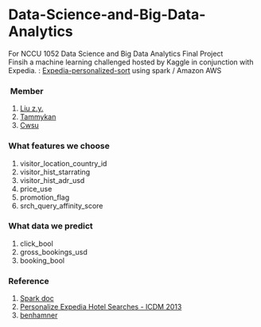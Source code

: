 # Data-Science-and-Big-Data-Analytics

For NCCU 1052 Data Science and Big Data Analytics Final Project <br>
Finsih a machine learning challenged hosted by Kaggle in conjunction with Expedia. : [Expedia-personalized-sort](https://www.kaggle.com/c/expedia-personalized-sort) using spark / Amazon AWS


###  Member 
1. [Liu z.y.](https://github.com/yad50968)
2. [Tammykan](https://github.com/tammykan)
3. [Cwsu](https://github.com/cwsu)

### What features we choose
1. visitor_location_country_id
2. visitor_hist_starrating
3. visitor_hist_adr_usd
4. price_use
5. promotion_flag
6. srch_query_affinity_score

### What data we predict
1. click_bool
2. gross_bookings_usd
3. booking_bool

### Reference
1. [Spark doc](https://spark.apache.org/docs/latest/)
2. [Personalize Expedia Hotel Searches - ICDM 2013](https://www.kaggle.com/c/expedia-personalized-sort)
3. [benhamner](https://github.com/benhamner/ExpediaPersonalizedSortCompetition)


